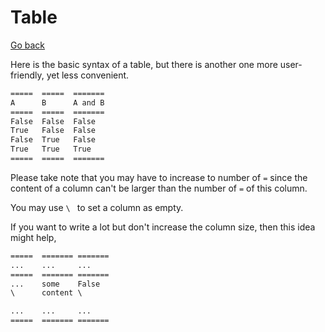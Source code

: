 # Table

[Go back](..#writing-rst-documents)

Here is the basic syntax of a table,
but there is another one more user-friendly, yet
less convenient.

```rest
=====  =====  =======
A      B      A and B
=====  =====  =======
False  False  False
True   False  False
False  True   False
True   True   True
=====  =====  =======
```

Please take note that you may have to increase to
number of ``=`` since the content of a column
can't be larger than the number of ``=`` of this
column.

You may use ``\ `` to set a column as empty.

If you want to write a lot but don't increase the column
size, then this idea might help,

```rest
=====  ======= =======
...    ...     ...
=====  ======= =======
...    some    False
\      content \

...    ...     ...
=====  ======= =======
```